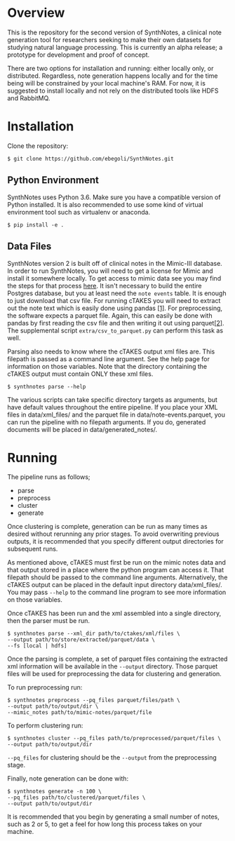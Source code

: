 # Overview
This is the repository for the second version of SynthNotes, a clinical note generation tool for researchers seeking to make their own datasets for studying natural language processing.  This is currently an alpha release; a prototype for development and proof of concept. 

There are two options for installation and running: either locally only, or distributed.  Regardless, note generation happens locally and for the time being will be constrained by your local machine's RAM.  For now, it is suggested to install locally and not rely on the distributed tools like HDFS and RabbitMQ. 

# Installation

Clone the repository:
```
$ git clone https://github.com/ebegoli/SynthNotes.git
```

## Python Environment
SynthNotes uses Python 3.6.  Make sure you have a compatible version of Python installed.  It is also recommended to use some kind of virtual environment tool such as virtualenv or anaconda.  

```
$ pip install -e .
```

## Data Files
SynthNotes version 2 is built off of clinical notes in the Mimic-III database.  In order to run SynthNotes, you will need to get a license for Mimic and install it somewhere locally.  To get access to mimic data see you may find the steps for that process [here](https://mimic.physionet.org/gettingstarted/access/). It isn't necessary to build the entire Postgres database, but you at least need the `note events` table.  It is enough to just download that csv file.  For running cTAKES you will need to extract out the note text which is easily done using pandas [[1]](https://pandas.pydata.org/pandas-docs/stable/generated/pandas.read_csv.html).  For preprocessing, the software expects a parquet file.  Again, this can easily be done with pandas by first reading the csv file and then writing it out using parquet[[2]](https://pandas.pydata.org/pandas-docs/stable/generated/pandas.DataFrame.to_parquet.html). The supplemental script `extra/csv_to_parquet.py` can perform this task as well.

Parsing also needs to know where the cTAKES output xml files are.  This filepath is passed as a command line argument.  See the help page for information on those variables. Note that the directory containing the cTAKES output must contain ONLY these xml files.

```
$ synthnotes parse --help
```

The various scripts can take specific directory targets as arguments, but have default values throughout the entire pipeline. If you place your XML files in data/xml_files/ and the parquet file in data/note-events.parquet, you can run the pipeline with no filepath arguments. If you do, generated documents will be placed in data/generated_notes/. 


# Running
The pipeline runs as follows;
* parse
* preprocess
* cluster
* generate

Once clustering is complete, generation can be run as many times as desired without rerunning any prior stages. To avoid overwriting previous outputs, it is recommended that you specify different output directories for subsequent runs.

As mentioned above, cTAKES must first be run on the mimic notes data and that output stored in a place where the python program can access it.  That filepath should be passed to the command line arguments. Alternatively, the cTAKES output can be placed in the default input directory data/xml_files/.  You may pass `--help` to the command line program to see more information on those variables.

Once cTAKES has been run and the xml assembled into a single directory, then the parser must be run.  

```
$ synthnotes parse --xml_dir path/to/ctakes/xml/files \
--output path/to/store/extracted/parquet/data \
--fs [local | hdfs]
```

Once the parsing is complete, a set of parquet files containing the extracted xml information will be available in the `--output` directory.  Those parquet files will be used for preprocessing the data for clustering and generation.

To run preprocessing run:
```
$ synthnotes preprocess --pq_files parquet/files/path \
--output path/to/output/dir \
--mimic_notes path/to/mimic-notes/parquet/file
```

To perform clustering run: 

```
$ synthnotes cluster --pq_files path/to/preprocessed/parquet/files \
--output path/to/output/dir
```

`--pq_files` for clustering should be the `--output` from the preprocessing stage.

Finally, note generation can be done with:

```
$ synthnotes generate -n 100 \
--pq_files path/to/clustered/parquet/files \
--output path/to/output/dir
```
It is recommended that you begin by generating a small number of notes, such as 2 or 5, to get a feel for how long this process takes on your machine.
